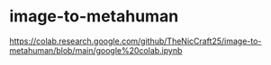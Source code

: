 # image-to-metahuman

https://colab.research.google.com/github/TheNicCraft25/image-to-metahuman/blob/main/google%20colab.ipynb
